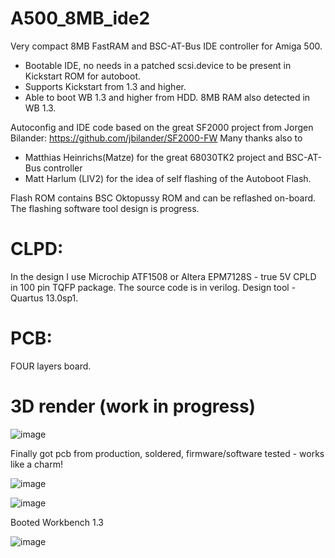 # A500_8MB_ide2
Very compact 8MB FastRAM and BSC-AT-Bus IDE controller for Amiga 500.
- Bootable IDE, no needs in a patched scsi.device to be present in Kickstart ROM for autoboot.
- Supports Kickstart from 1.3 and higher.
- Able to boot WB 1.3 and higher from HDD. 8MB RAM also detected in WB 1.3.

Autoconfig and IDE code based on the great SF2000 project from Jorgen Bilander:
https://github.com/jbilander/SF2000-FW
Many thanks also to 
- Matthias Heinrichs(Matze) for the great 68030TK2 project and BSC-AT-Bus controller
- Matt Harlum (LIV2) for the idea of self flashing of the Autoboot Flash.

Flash ROM contains BSC Oktopussy ROM and can be reflashed on-board. The flashing software tool design is progress.

# CLPD: 
In the design I use Microchip ATF1508 or Altera EPM7128S - true 5V CPLD in 100 pin TQFP package. 
The source code is in verilog. Design tool - Quartus 13.0sp1.

# PCB: 
FOUR layers board. 

# 3D render (work in progress)

![image](https://user-images.githubusercontent.com/81614352/224554563-8b3eaf09-a01d-4ec8-a1b1-b4d80ef90930.png)

Finally got pcb from production, soldered, firmware/software tested - works like a charm!

![image](https://user-images.githubusercontent.com/81614352/227775923-72edef72-1a57-417a-a32f-683ab4e5c025.png)

![image](https://user-images.githubusercontent.com/81614352/233802832-a60085dd-d15f-4e1e-9c69-fde5e32dfa1a.png)

Booted Workbench 1.3

![image](https://user-images.githubusercontent.com/81614352/236283699-27726da8-3ded-4aaf-a3cb-83a00913ba4f.png)



